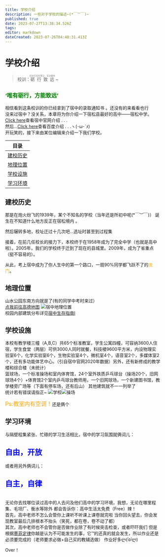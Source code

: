 ```yaml
---
title: 学校介绍
description: 一些对于学校的描述~(*￣︶￣)~
published: true
date: 2023-07-27T13:38:34.526Z
tags: 
editor: markdown
dateCreated: 2023-07-26T04:48:31.413Z
---
```


# 学校介绍

>校训：<ruby>砺行致远<rt><ruby><font color=gray>同志们往死里记，军训要考</font></ruby></ruby> ~

<font color=green size=4>‘唯有砺行，方能致远’</font> 
---
相信看到这条校训的你已经拿到了宿中的录取通知书 。<span class="heimu" title="你知道的太多了">还没有的来看看也行</span>
<br>没来过宿中？没关系，本章将为你介绍一下宿松县最好的高中——宿松中学。
<br>[Click here](http://www.ahsszx.cn/HTML/NewsFile/2020/069160356.html)查看宿中官网介绍 . . .
<br>然后...[Click here](https://baike.baidu.com/item/%E5%AE%89%E5%BE%BD%E7%9C%81%E5%AE%BF%E6%9D%BE%E4%B8%AD%E5%AD%A6/10610408?fromtitle=%E5%AE%BF%E6%9D%BE%E4%B8%AD%E5%AD%A6&fromid=10296186&fr=aladdin)查看百度介绍 . . .ヽ(･ω･´ﾒ)
<br>开玩笑的，接下来由某位编辑来介绍一下我们学校。

|目录|
| :-: |
|[建校历史](/学校介绍#建校历史)
|[地理位置](/学校介绍#地理位置) 
|[学校设施](/学校介绍#学校设施)
|[学习环境](/学校介绍#学习环境)

 ## 建校历史
那是在炮火纷飞的1939年，某个不知名的学校（当年还是所初中呢(*￣︶￣)）
诞生在不知道什么地方<span class="heimu" title="你知道的太多了">反正在宿松境内</span> 。

然后辗转多地，校址迁过十几次吧...<span class="heimu" title="你知道的太多了">选址时甚至到过程集</span>

接着，在前几任校长的接力下，本校终于在1958年成为了完全中学（也就是高中啦）。2005年，我们的学校终于迁到了现在的县城里。2009年，成为了省重点（挺不容易的）。

从此，考上宿中成为了你人生中的第一个路口，一扇90%同学都飞跃不了的<font color=orange>龙门</font>。

## 地理位置
山水公园东南方向就是了(有的同学中考时来过）
<br>[点我前往高德地图](https://www.amap.com/search?id=B022C02C4Q&city=340826&geoobj=116.481432%7C30.379225%7C118.292928%7C31.222534&query_type=IDQ&query=%E5%AE%89%E5%BE%BD%E7%9C%81%E5%AE%BF%E6%9D%BE%E4%B8%AD%E5%AD%A6&zoom=9.67)
![宿中地理位置](https://imgmo.com/images/2023/07/27/bcf211ccaed3f401b60c019cb88fca81.png)
<br>校园内部建筑分布详见[宿中生存指南I](https://sszx.wiki/zh/home/宿中生存指南I#建筑分布)

## 学校设施
本校有教学楼三幢（A,B,C）共65个标准教室，学生公寓四幢，可容纳3600人住宿，学生食堂（两层）可供3000人同时就餐，科技楼9600平方米，内设物理实验室6个，化学实验室6个，生物实验室4个，微机室4个，语音室2个，多媒体室2个，还有多功能体艺中心。（引自宿中官网2020年数据）另外，还有新修成的教学楼和综合楼（未统计）
<br>篮球场，一个标准操场和室内体育馆，24个室外铁质乒乓球台（操场20个，旧网球场4个）+体育馆2个室内乒乓球台<span class="heimu" title="你知道的太多了">教师用</span>，一个旧网球场，一个新建图书馆，教学楼旁广场等（下面有停车场，还有后山）
其他建筑就不一一列举了
<br>统计若有错误请指正~
![学校](https://imgmo.com/images/2023/07/27/cf5caa3a8a1d6fb58b676b4491168856.webp)![操场](https://imgmo.com/images/2023/07/27/f3ad2922318263a7c4bc49400e9d5a82.webp)

<font color=orange size=4>Ps:教室内有空调！</font><span class="heimu" title="你知道的太多了">还是俩个</span>

## 学习环境
与隔壁程集紧张、忙碌的学习生活相比，宿中的学习氛围就俩词儿：

<font color=blue size=5>**自由，开放**</font>
---
或者用另外俩词儿：

<font color=blue size=5>**自主，自律**</font>
---
<br>无论你去找哪位读过高中的人去问及他们高中的学习环境，我想，无论在哪里<span class="heimu" title="你知道的太多了">程集、毛坦厂、衡水等除外</span> 都会告诉你：高中生活太免费（Free）辣！
<br>首先，高中老师不怎么会管你上课听不听课<span class="heimu" title="你知道的太多了">上课卷就完啦</span>
当你回头望去，你会发现教室最后几排根本不抬头<span class="heimu" title="你知道的太多了">（笑死，都在卷，卷不动了都）</span>
<br>其次，高中老师也不会管你是否做作业<span class="heimu" title="你知道的太多了">除了有时候突击检查，或者吓吓我们</span>
但是根据[墨菲定律](https://baike.baidu.com/item/%E5%A2%A8%E8%8F%B2%E5%AE%9A%E5%BE%8B/746284?fr=ge_ala)你越是认为不可能发生的事，它™的还真的就会发生，所以作业还是必须要完成的（老师要求必做+自己买的教辅选做）
<span class="heimu" title="你知道的太多了">作业好多ლ(ٱ٥ٱლ)</span>

Over！